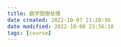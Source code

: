 ```yaml
---
title: 数字图像处理
date created: 2022-10-07 21:20:56
date modified: 2022-10-08 23:56:18
tags: [course]
---
```

